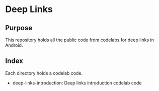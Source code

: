 # Deep Links

## Purpose

This repository holds all the public code from codelabs for deep links in Android.

## Index

Each directory holds a codelab code.

- deep-links-introduction: Deep links introduction codelab code
